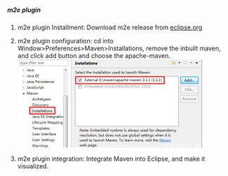 ##### m2e plugin

1. m2e plugin Installment: Download m2e release from <a href="http://www.eclipse.org/m2e/">eclipse.org</a>

2. m2e plugin configuration: cd into Window>Preferences>Maven>Installations, remove the inbuilt maven, and click add button and choose the apache-maven.![m2e](/images/m2e1.png)

3. m2e plugin integration: Integrate Maven into Eclipse, and make it visualized.


